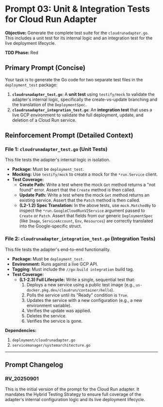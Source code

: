 # **Prompt 03: Unit & Integration Tests for Cloud Run Adapter**

**Objective:** Generate the complete test suite for the `cloudrunadapter.go`. This includes a unit test for its internal logic and an integration test for the live deployment lifecycle.

**TDD Phase:** Red

## **Primary Prompt (Concise)**

Your task is to generate the Go code for two separate test files in the `deployment_test` package:
1.  **`cloudrunadapter_test.go`**: A **unit test** using `testify/mock` to validate the adapter's internal logic, specifically the create-vs-update branching and the translation of the `DeploymentSpec`.
2.  **`cloudrunadapter_integration_test.go`**: An **integration test** that uses a live GCP environment to validate the full deployment, update, and deletion of a Cloud Run service.

## **Reinforcement Prompt (Detailed Context)**

### **File 1: `cloudrunadapter_test.go` (Unit Tests)**
This file tests the adapter's internal logic in isolation.

* **Package:** Must be `deployment_test`.
* **Mocking:** Use `testify/mock` to create a mock for the `*run.Service` client.
* **Test Coverage:**
    * **Create Path:** Write a test where the mock `Get` method returns a "not found" error. Assert that the `Create` method is then called.
    * **Update Path:** Write a test where the mock `Get` method returns an existing service. Assert that the `Patch` method is then called.
    * **(L2-1.2) Spec Translation:** In the above tests, use `mock.MatchedBy` to inspect the `*run.GoogleCloudRunV2Service` argument passed to `Create` or `Patch`. Assert that fields from our generic `DeploymentSpec` (like `Image`, `ServiceAccount`, `Env`, `Resources`) are correctly translated into the Google-specific struct.

### **File 2: `cloudrunadapter_integration_test.go` (Integration Tests)**
This file tests the adapter's end-to-end functionality.

* **Package:** Must be `deployment_test`.
* **Environment:** Runs against a live GCP API.
* **Tagging:** Must include the `//go:build integration` build tag.
* **Test Coverage:**
    * **(L1-2.3) Full Lifecycle:** Write a single, sequential test that:
        1. Deploys a new service using a public test image (e.g., `us-docker.pkg.dev/cloudrun/container/hello`).
        2. Polls the service until its "Ready" condition is `True`.
        3. Updates the service with a new configuration (e.g., a new environment variable).
        4. Verifies the update was applied.
        5. Deletes the service.
        6. Verifies the service is gone.

**Dependencies:**

1.  `deployment/cloudrunadapter.go`
2.  `servicemanager/systemarchitecture.go`

---

## Prompt Changelog

### RV_20250901

This is the initial version of the prompt for the Cloud Run adapter. It mandates the Hybrid Testing Strategy to ensure full coverage of the adapter's internal configuration logic and its live deployment lifecycle.